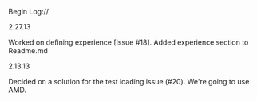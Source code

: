 Begin Log://

2.27.13

Worked on defining experience [Issue #18]. Added experience section to Readme.md


2.13.13

Decided on a solution for the test loading issue (#20). We're going to use AMD.
